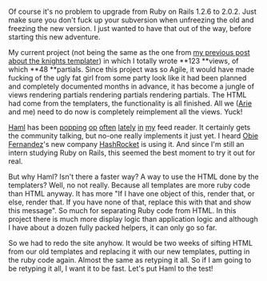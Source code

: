 Of course it's no problem to upgrade from Ruby on Rails 1.2.6 to 2.0.2. Just make sure you don't fuck up your subversion when unfreezing the old and freezing the new version. I just wanted to have that out of the way, before starting this new adventure.

My current project (not being the same as the one from [my previous post about the knights templater](/the-agile-grail-and-the-knights-templater)) in which I totally wrote **123 **views, of which **48 **partials. Since this project was so Agile, it would have made fucking of the ugly fat girl from some party look like it had been planned and completely documented months in advance, it has become a jungle of views rendering partials rendering partials rendering partials. The HTML had come from the templaters, the functionality is all finished. All we ([Arie ](http://ariekanarie.nl/)and me) need to do now is completely reimplement all the views. Yuck!

[Haml](http://haml-lang.com/) has been [popping](http://www.relevancellc.com/2008/1/10/help-graeme-make-his-case) [op](http://antoniocangiano.com/2008/01/08/ramaze-a-ruby-framework-that-will-amaze/) [often](http://weblog.rubyonrails.com/2007/12/7/rails-2-0-it-s-done) [lately](http://weblog.rubyonrails.com/2007/7/10/haml-1-7) [in](http://agilewebdevelopment.com/plugins/haml) [my](http://www.continuousthinking.com/2007/8/15/agile-conference-2007-day-two) feed reader. It certainly gets the community talking, but no-one really implements it just yet. I heard [Obie Fernandez](http://blog.obiefernandez.com/content/2008/01/are-you-using-h.html)'s new company [HashRocket](http://www.hashrocket.com/) is using it. And since I'm still an intern studying Ruby on Rails, this seemed the best moment to try it out for real.

But why Haml? Isn't there a faster way? A way to use the HTML done by the templaters?  Well, no not really. Because all templates are more ruby code than HTML anyway. It has more "If I have one object of this, render that, or else, render that. If you have none of that, replace this with that and show this message". So much for separating Ruby code from HTML. In this project there is much more display logic than application logic and although I have about a dozen fully packed helpers, it can only go so far.

So we had to redo the site anyhow. It would be two weeks of sifting HTML from our old templates and replacing it with our new templates, putting in the ruby code again. Almost the same as retyping it all. So if I am going to be retyping it all, I want it to be fast. Let's put Haml to the test!
